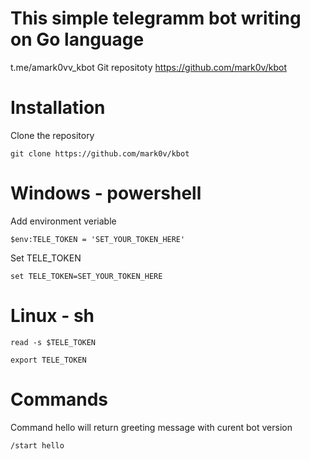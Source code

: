 # This simple telegramm bot writing on Go language

t.me/amark0vv_kbot
Git repositoty https://github.com/mark0v/kbot

# Installation

Clone the repository 

```git clone https://github.com/mark0v/kbot```

# Windows - powershell

Add environment veriable

```$env:TELE_TOKEN = 'SET_YOUR_TOKEN_HERE'```

Set TELE_TOKEN

```set TELE_TOKEN=SET_YOUR_TOKEN_HERE```

# Linux - sh

```read -s $TELE_TOKEN```

```export TELE_TOKEN```

# Commands

Command hello will return greeting message with curent bot version

```/start hello```
